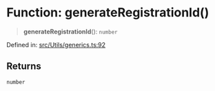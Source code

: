 # Function: generateRegistrationId()

> **generateRegistrationId**(): `number`

Defined in: [src/Utils/generics.ts:92](https://github.com/Fokusdotid/Baileys/blob/4aa08196a497251af5be42856601e02d8a85cce8/src/Utils/generics.ts#L92)

## Returns

`number`
